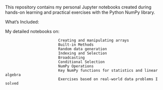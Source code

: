 This repository contains my personal Jupyter notebooks created during hands-on learning and practical exercises with the Python NumPy library.

What’s Included:
  
My detailed notebooks on:
                            
                            Creating and manipulating arrays
                            Built-in Methods
                            Random data generation
                            Indexing and Selection
                            Broadcasting
                            Conditional Selection
                            NumPy Operations
                            Key NumPy functions for statistics and linear algebra
                            Exercises based on real-world data problems I solved
